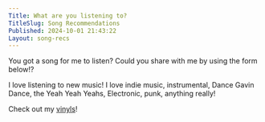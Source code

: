 ```yaml
---
Title: What are you listening to?
TitleSlug: Song Recommendations
Published: 2024-10-01 21:43:22
Layout: song-recs
---
```

You got a song for me to listen? Could you share with me by using the form below!?


I love listening to new music! I love indie music, instrumental, Dance Gavin Dance, the Yeah Yeah Yeahs, Electronic, punk, anything really!

Check out my [vinyls](https://lifeofpablo.com/lists/vinyls)!

